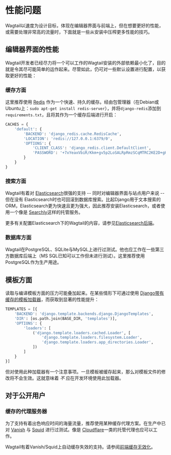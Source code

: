 # 性能问题

Wagtail以速度为设计目标，体现在编辑器界面与前端上，但在想要更好的性能，或需要处理非常高的流量时，下面就是一些从安装中压榨更多性能的技巧。

## 编辑器界面的性能

Wagtail开发者已经尽力将一个可以工作的Wagtail安装的外部依赖最小化了，目的就是令其尽可能简单的运作起来。尽管如此，仍可对一些默认设置进行配置，以获取更好的性能：

### 缓存方面

这里推荐使用 [Redis](http://redis.io/) 作为一个快速、持久的缓存。经由包管理器（在Debian或Ubuntu上：`sudo apt-get install redis-server`），并将`django-redis`添加到`requirements.txt`，且将其作为一个缓存后端进行开启：

```python
CACHES = {
    'default': {
        'BACKEND': 'django_redis.cache.RedisCache',
        'LOCATION': 'redis://127.0.0.1:6379/0',
        'OPTIONS': {
            'CLIENT_CLASS': 'django_redis.client.DefaultClient',
            'PASSWORD': '+7xYeaxVbiR/Kkm+gv5p2LoSALRpRmzSCqMTRC2KE2D+gHiDf4/7Sdhx+mW/szMtwEgZH96ZIJKUPJj/',
        }
    }
}
```

### 搜索方面

Wagtail有着对 [Elasticsearch](http://www.elasticsearch.org/)很强的支持 -- 同时对编辑器界面与站点用户来说 -- 但在没有 Elasticsearch时也可回滚到数据库搜索。比起Django用于文本搜索的ORM，Elasticsearch更为快速且更为强大，因此推荐安装Elasticsearch，或者使用一个像是 [Searchly](http://www.searchly.com/)这样的托管服务。

更多有关配置Elasticsearch下的Wagtail的内容，请参见[Elasticsearch后端](../topics/search/backends.md#wagtailsearch-backends-elasticsearch)。

### 数据库方面

Wagtail在PostgreSQL、SQLite与MySQL上进行过测试。他也应工作在一些第三方数据库后端上（MS SQL已知可以工作但未进行测试）。这里推荐使用PostgreSQL作为生产用途。

## 模板方面

读取与编译模板方面的压力可能叠加起来。在某些情形下可通过使用 [Django带有缓存的模板加载器](https://docs.djangoproject.com/en/stable/ref/templates/api/#django.template.loaders.cached.Loader)，而获取到显著的性能提升：

```python
TEMPLATES = [{
    'BACKEND': 'django.template.backends.django.DjangoTemplates',
    'DIR': [os.path.join(BASE_DIR, 'templates')],
    'OPTIONS': {
        'loaders': [
            ('django.template.loaders.cached.Loader', [
                'django.template.loaders.filesystem.Loader',
                'django.template.loaders.app_directories.Loader',
            ])
        ]
    }
}]
```

但对使用此种加载器有一个注意事项。一旦模板被缓存起来，那么对模板文件的修改将不会生效。这就意味着 *不* 应在开发环境使用此加载器。

## 对于公开用户

### 缓存的代理服务器

为了支持有着出色响应时间的海量流量，推荐使用某种缓存代理方案。在生产中已对 [Vanish](http://www.varnish-cache.org/) 与 [Squid](http://www.squid-cache.org/) 进行过测试。像是 [Cloudflare](https://www.cloudflare.com/)一类的托管代理也应可以工作。

Wagtail有着Vanish/Squid上自动缓存失效的支持。请参阅[前端缓存无效化](reference/contrib/frontendcache.md#frontend-cache-purging)。
